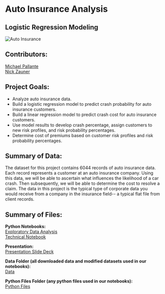 # Auto Insurance Analysis
## Logistic Regression Modeling

![Auto Insurance](https://media1.tenor.com/images/78ff645a5833cec20d1b5585b85d10fc/tenor.gif?itemid=11568999)

## Contributors: 

[Michael Pallante](https://github.com/michaelpallante)
<br>
[Nick Zauner](https://github.com/nzauner)

## Project Goals:

- Analyze auto insurance data.
- Build a logistic regression model to predict crash probability for auto insurance customers.
- Build a linear regression model to predict crash cost for auto insurance customers.
- Use model results to develop crash percentage, assign customers to new risk profiles, and risk probability percentages.
- Determine cost of premiums based on customer risk profiles and risk probability percentages.

## Summary of Data:

The dataset for this project contains 6044 records of auto insurance data. Each record
represents a customer at an auto insurance company. Using this data, we will be able to ascertain what
influences the likelihood of a car crash. Then subsequently, we will be able to determine the cost to resolve a claim. The data in this project is the typical type of corporate data you would receive from a company in the insurance field-- a typical flat file from client records.

## Summary of Files:

**Python Notebooks:**
<br>
[Exploratory Data Analysis](https://github.com/michaelpallante/auto_insurance_modeling/blob/master/notebooks/auto_insurance_eda.ipynb)
<br>
[Technical Notebook](https://github.com/michaelpallante/auto_insurance_modeling/blob/master/notebooks/auto_insurance_technical_notebook.ipynb)

**Presentation:**
<br>
[Presentation Slide Deck](https://prezi.com/view/1bE0LMc8xoJqwupO7EOy/)


**Data Folder (all downloaded data and modified datasets used in our notebooks):**
<br>
[Data](https://github.com/michaelpallante/auto_insurance_modeling/tree/master/data)

**Python Files Folder (any python files used in our notebooks):**
<br>
[Python Files](https://github.com/michaelpallante/auto_insurance_modeling/tree/master/python_files)
